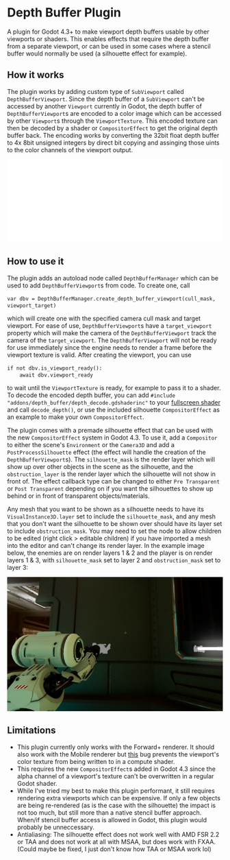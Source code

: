 # Depth Buffer Plugin
A plugin for Godot 4.3+ to make viewport depth buffers usable by other viewports or shaders. This enables effects that require the depth buffer from a separate viewport, or can be used in some cases where a stencil buffer would normally be used (a silhouette effect for example).

## How it works
The plugin works by adding custom type of `SubViewport` called `DepthBufferViewport`. Since the depth buffer of a `SubViewport` can't be accessed by another `Viewport` currently in Godot, the depth buffer of `DepthBufferViewport`s are encoded to a color image which can be accessed by other `Viewport`s through the `ViewportTexture`. This encoded texture can then be decoded by a shader or `CompositorEffect` to get the original depth buffer back. The encoding works by converting the 32bit float depth buffer to 4x 8bit unsigned integers by direct bit copying and assinging those uints to the color channels of the viewport output.

![Bit Conversion](doc/bit_conversion.png)

## How to use it

The plugin adds an autoload node called `DepthBufferManager` which can be used to add `DepthBufferViewport`s from code. To create one, call

```
var dbv = DepthBufferManager.create_depth_buffer_viewport(cull_mask, viewport_target)
```

which will create one with the specified camera cull mask and target viewport. For ease of use, `DepthBufferViewport`s have a `target_viewport` property which will make the camera of the `DepthBufferViewport` track the camera of the `target_viewport`. The `DepthBufferViewport` will not be ready for use immediately since the engine needs to render a frame before the viewport texture is valid. After creating the viewport, you can use

```
if not dbv.is_viewport_ready():
    await dbv.viewport_ready
```

to wait until the `ViewportTexture` is ready, for example to pass it to a shader. To decode the encoded depth buffer, you can add `#include "addons/depth_buffer/depth_decode.gdshaderinc"` to your [fullscreen shader](https://docs.godotengine.org/en/stable/tutorials/shaders/advanced_postprocessing.html#) and call `decode_depth()`, or use the included silhouette `CompositorEffect` as an example to make your own `CompositorEffect`.

The plugin comes with a premade silhouette effect that can be used with the new `CompositorEffect` system in Godot 4.3. To use it, add a `Compositor` to either the scene's `Environment` or the `Camera3D` and add a `PostProcessSilhouette` effect (the effect will handle the creation of the `DepthBufferViewport`s). The `silhouette_mask` is the render layer which will show up over other objects in the scene as the silhouette, and the `obstruction_layer` is the render layer which the silhouette will not show in front of. The effect callback type can be changed to either `Pre Transparent` or `Post Transparent` depending on if you want the silhouettes to show up behind or in front of transparent objects/materials.

Any mesh that you want to be shown as a silhouette needs to have its `VisualInstance3D.layer` set to include the `silhouette_mask`, and any mesh that you don't want the silhouette to be shown over should have its layer set to include `obstruction_mask`. You may need to set the node to allow children to be edited (right click > editable children) if you have imported a mesh into the editor and can't change its render layer. In the example image below, the enemies are on render layers 1 & 2 and the player is on render layers 1 & 3, with `silhouette_mask` set to layer 2 and `obstruction_mask` set to layer 3:

![TPS Example](doc/tps_example.jpg)

## Limitations
- This plugin currently only works with the Forward+ renderer. It should also work with the Mobile renderer but [this](https://github.com/godotengine/godot/issues/96737) bug prevents the viewport's color texture from being written to in a compute shader.
- This requires the new `CompositorEffect`s added in Godot 4.3 since the alpha channel of a viewport's texture can't be overwritten in a regular Godot shader.
- While I've tried my best to make this plugin performant, it still requires rendering extra viewports which can be expensive. If only a few objects are being re-rendered (as is the case with the silhouette) the impact is not too much, but still more than a native stencil buffer approach. When/if stencil buffer access is allowed in Godot, this plugin would probably be unneccessary.
- Antialiasing: The silhouette effect does not work well with AMD FSR 2.2 or TAA and does not work at all with MSAA, but does work with FXAA. (Could maybe be fixed, I just don't know how TAA or MSAA work lol)
